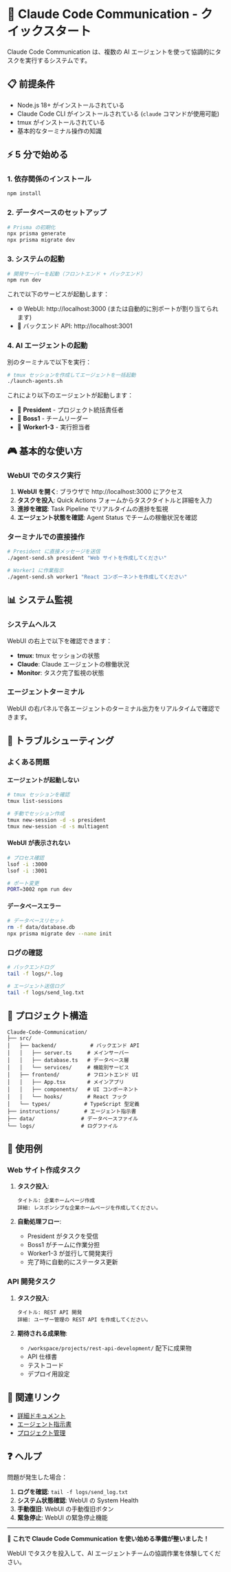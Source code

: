 # 🚀 Claude Code Communication - クイックスタート

Claude Code Communication は、複数の AI エージェントを使って協調的にタスクを実行するシステムです。

## 📋 前提条件

- Node.js 18+ がインストールされている
- Claude Code CLI がインストールされている (`claude` コマンドが使用可能)
- tmux がインストールされている
- 基本的なターミナル操作の知識

## ⚡ 5 分で始める

### 1. 依存関係のインストール

```bash
npm install
```

### 2. データベースのセットアップ

```bash
# Prisma の初期化
npx prisma generate
npx prisma migrate dev
```

### 3. システムの起動

```bash
# 開発サーバーを起動（フロントエンド + バックエンド）
npm run dev
```

これで以下のサービスが起動します：
- 🌐 WebUI: http://localhost:3000 (または自動的に別ポートが割り当てられます)
- 🔧 バックエンド API: http://localhost:3001

### 4. AI エージェントの起動

別のターミナルで以下を実行：

```bash
# tmux セッションを作成してエージェントを一括起動
./launch-agents.sh
```

これにより以下のエージェントが起動します：
- 👑 **President** - プロジェクト統括責任者
- 🎯 **Boss1** - チームリーダー
- 👷 **Worker1-3** - 実行担当者

## 🎮 基本的な使い方

### WebUI でのタスク実行

1. **WebUI を開く**: ブラウザで http://localhost:3000 にアクセス
2. **タスクを投入**: Quick Actions フォームからタスクタイトルと詳細を入力
3. **進捗を確認**: Task Pipeline でリアルタイムの進捗を監視
4. **エージェント状態を確認**: Agent Status でチームの稼働状況を確認

### ターミナルでの直接操作

```bash
# President に直接メッセージを送信
./agent-send.sh president "Web サイトを作成してください"

# Worker1 に作業指示
./agent-send.sh worker1 "React コンポーネントを作成してください"
```

## 📊 システム監視

### システムヘルス

WebUI の右上で以下を確認できます：
- **tmux**: tmux セッションの状態
- **Claude**: Claude エージェントの稼働状況
- **Monitor**: タスク完了監視の状態

### エージェントターミナル

WebUI の右パネルで各エージェントのターミナル出力をリアルタイムで確認できます。

## 🔧 トラブルシューティング

### よくある問題

#### エージェントが起動しない
```bash
# tmux セッションを確認
tmux list-sessions

# 手動でセッション作成
tmux new-session -d -s president
tmux new-session -d -s multiagent
```

#### WebUI が表示されない
```bash
# プロセス確認
lsof -i :3000
lsof -i :3001

# ポート変更
PORT=3002 npm run dev
```

#### データベースエラー
```bash
# データベースリセット
rm -f data/database.db
npx prisma migrate dev --name init
```

### ログの確認

```bash
# バックエンドログ
tail -f logs/*.log

# エージェント送信ログ
tail -f logs/send_log.txt
```

## 📁 プロジェクト構造

```
Claude-Code-Communication/
├── src/
│   ├── backend/           # バックエンド API
│   │   ├── server.ts     # メインサーバー
│   │   ├── database.ts   # データベース層
│   │   └── services/     # 機能別サービス
│   ├── frontend/         # フロントエンド UI
│   │   ├── App.tsx       # メインアプリ
│   │   ├── components/   # UI コンポーネント
│   │   └── hooks/        # React フック
│   └── types/           # TypeScript 型定義
├── instructions/        # エージェント指示書
├── data/               # データベースファイル
└── logs/               # ログファイル
```

## 🎯 使用例

### Web サイト作成タスク

1. **タスク投入**:
   ```
   タイトル: 企業ホームページ作成
   詳細: レスポンシブな企業ホームページを作成してください。
   ```

2. **自動処理フロー**:
   - President がタスクを受信
   - Boss1 がチームに作業分担
   - Worker1-3 が並行して開発実行
   - 完了時に自動的にステータス更新

### API 開発タスク

1. **タスク投入**:
   ```
   タイトル: REST API 開発
   詳細: ユーザー管理の REST API を作成してください。
   ```

2. **期待される成果物**:
   - `/workspace/projects/rest-api-development/` 配下に成果物
   - API 仕様書
   - テストコード
   - デプロイ用設定

## 🔗 関連リンク

- [詳細ドキュメント](docs/WEBUI_USAGE.md)
- [エージェント指示書](instructions/)
- [プロジェクト管理](CLAUDE.md)

## ❓ ヘルプ

問題が発生した場合：

1. **ログを確認**: `tail -f logs/send_log.txt`
2. **システム状態確認**: WebUI の System Health
3. **手動復旧**: WebUI の手動復旧ボタン
4. **緊急停止**: WebUI の緊急停止機能

---

**🎉 これで Claude Code Communication を使い始める準備が整いました！**

WebUI でタスクを投入して、AI エージェントチームの協調作業を体験してください。